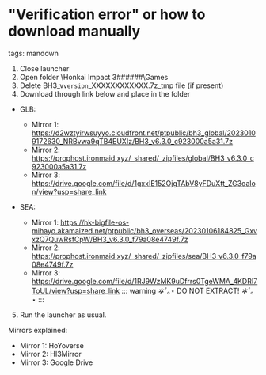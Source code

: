 # "Verification error" or how to download manually
tags: mandown

1. Close launcher
2. Open folder \Honkai Impact 3######\Games
3. Delete BH3_v`version`_XXXXXXXXXXXX.7z_tmp file (if present) 
4. Download through link below and place in the folder 
- GLB:
    - Mirror 1: https://d2wztyirwsuyyo.cloudfront.net/ptpublic/bh3_global/20230109172630_NRBvwa9qTB4EUXIz/BH3_v6.3.0_c923000a5a31.7z
    - Mirror 2: https://prophost.ironmaid.xyz/_shared/_zipfiles/global/BH3_v6.3.0_c923000a5a31.7z
    - Mirror 3: https://drive.google.com/file/d/1gxxIE152OjgTAbV8yFDuXtt_ZG3oalon/view?usp=share_link

- SEA:
    - Mirror 1: https://hk-bigfile-os-mihayo.akamaized.net/ptpublic/bh3_overseas/20230106184825_GxvxzQ7QuwRsfCpW/BH3_v6.3.0_f79a08e4749f.7z
    - Mirror 2: https://prophost.ironmaid.xyz/_shared/_zipfiles/sea/BH3_v6.3.0_f79a08e4749f.7z
    - Mirror 3: https://drive.google.com/file/d/1RJ9WzMK9uDfrrs0TgeWMA_4KDRI7ToUL/view?usp=share_link
::: warning
*✲ﾟ*｡⋆ DO NOT EXTRACT! *✲ﾟ*｡⋆
:::
5. Run the launcher as usual.

Mirrors explained:
- Mirror 1: HoYoverse
- Mirror 2: HI3Mirror
- Mirror 3: Google Drive